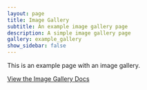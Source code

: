 ```yaml
---
layout: page
title: Image Gallery
subtitle: An example image gallery page
description: A simple image gallery page 
gallery: example_gallery
show_sidebar: false
---
```


This is an example page with an image gallery. 

[View the Image Gallery Docs](/docs/page-components/image-gallery/)